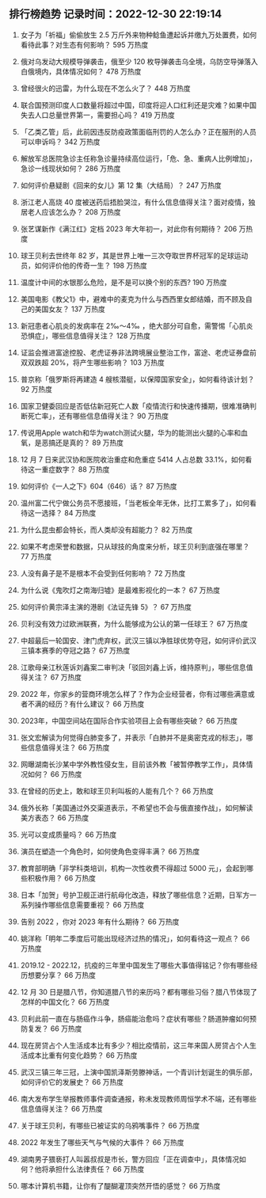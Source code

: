 
## 排行榜趋势 记录时间：2022-12-30 22:19:14
  
  1. 女子为「祈福」偷偷放生 2.5 万斤外来物种鲶鱼遭起诉并缴九万处置费，如何看待此事？对生态有何影响？ 595 万热度
    
  2. 俄对乌发动大规模导弹袭击，俄至少 120 枚导弹袭击乌全境，乌防空导弹落入白俄境内，具体情况如何？ 478 万热度
    
  3. 曾经很火的迅雷，为什么现在不怎么火了？ 448 万热度
    
  4. 联合国预测印度人口数量将超过中国，印度将迎人口红利还是灾难？如果中国失去人口总量世界第一，需要担心吗？ 419 万热度
    
  5. 「乙类乙管」后，此前因违反防疫政策面临刑罚的人怎么办？正在服刑的人员可以申诉吗？ 342 万热度
    
  6. 解放军总医院急诊主任称急诊量持续高位运行，「危、急、重病人比例增加」，急诊一线现状如何？ 286 万热度
    
  7. 如何评价悬疑剧《回来的女儿》第 12 集（大结局）？ 247 万热度
    
  8. 浙江老人高烧 40 度被送药后捂脸哭泣，有什么信息值得关注？面对疫情，独居老人应该怎么办？ 208 万热度
    
  9. 张艺谋新作《满江红》定档 2023 年大年初一，对此你有何期待？ 206 万热度
    
  10. 球王贝利去世终年 82 岁，其是世界上唯一三次夺取世界杯冠军的足球运动员，如何评价他的传奇一生？ 198 万热度
    
  11. 温度计中间的水银那么危险，是不是可以换个别的东西? 190 万热度
    
  12. 美国电影《教父1》中，避难中的麦克为什么与西西里女郎结婚，而不顾及自己的美国女友？ 137 万热度
    
  13. 新冠患者心肌炎的发病率在 2‰～4‰ ，绝大部分可自愈，需警惕「心肌炎恐惧症」，哪些信息值得关注？ 128 万热度
    
  14. 证监会推进富途控股、老虎证券非法跨境展业整治工作，富途、老虎证券盘前双双跌超 20%，将产生哪些影响？ 103 万热度
    
  15. 普京称「俄罗斯将再建造 4 艘核潜艇，以保障国家安全」，如何看待该计划？ 92 万热度
    
  16. 国家卫健委回应是否低估新冠死亡人数「疫情流行和快速传播期，很难准确判断死亡率」，还有哪些信息值得关注？ 90 万热度
    
  17. 传说用Apple watch和华为watch测试火腿，华为的能测出火腿的心率和血氧，是恶搞还是真的？ 89 万热度
    
  18. 12 月 7 日来武汉协和医院收治重症和危重症 5414 人占总数 33.1%，如何看待这一重症数字？ 88 万热度
    
  19. 如何评价《一人之下》604（646）话？ 87 万热度
    
  20. 温州富二代宁做公务员不愿接班，「当老板全年无休，比打工累多了」，如何看待这一选择？ 84 万热度
    
  21. 为什么昆虫都会特长，而人类却没有超能力？ 82 万热度
    
  22. 如果不考虑荣誉和数据，只从球技的角度来分析，球王贝利到底强在哪里？ 77 万热度
    
  23. 人没有鼻子是不是根本不会受到任何影响？ 72 万热度
    
  24. 为什么说《鬼吹灯之南海归墟》是最难影视化的一本？ 67 万热度
    
  25. 如何评价黄宗泽主演的港剧《法证先锋 5》？ 67 万热度
    
  26. 贝利没有效力过欧洲联赛，为什么能够成为公认的第一任球王？ 67 万热度
    
  27. 中超最后一轮国安、津门虎弃权，武汉三镇以净胜球优势夺冠，如何评价武汉三镇本赛季的夺冠之路？ 67 万热度
    
  28. 江歌母亲江秋莲诉刘鑫案二审判决「驳回刘鑫上诉，维持原判」，哪些信息值得关注？ 67 万热度
    
  29. 2022 年，你家乡的营商环境怎么样了？作为企业经营者，你有过哪些满意或者不满的经历？有什么建议？ 66 万热度
    
  30. 2023年，中国空间站在国际合作实验项目上会有哪些突破？ 66 万热度
    
  31. 张文宏解读为何觉得白肺变多了，并表示「白肺并不是奥密克戎的标志」，哪些信息值得关注？ 66 万热度
    
  32. 网曝湖南长沙某中学外教性侵女生，目前该外教「被暂停教学工作」，具体情况如何？ 66 万热度
    
  33. 在曾经的历史上，敢和球王贝利叫板的人能有几个？ 66 万热度
    
  34. 俄外长称「美国通过外交渠道表示，不希望也不会与俄直接作战」，如何解读美方表态？ 66 万热度
    
  35. 光可以变成质量吗？ 66 万热度
    
  36. 演员在塑造一个角色时，如何使角色变得丰满？ 66 万热度
    
  37. 教育部明确「非学科类培训，机构一次性收费不得超过 5000 元」，会起到哪些积极作用？ 66 万热度
    
  38. 日本「加贺」号护卫舰正进行航母化改造，释放了哪些信息？近期，日军方一系列操作哪些信息需要重视？ 66 万热度
    
  39. 告别 2022 ，你对 2023 年有什么期待？ 66 万热度
    
  40. 姚洋称「明年二季度后可能出现经济过热的情况」，如何看待这一观点？ 66 万热度
    
  41. 2019.12 - 2022.12，抗疫的三年里中国发生了哪些大事值得铭记？你有哪些经历想要分享？ 66 万热度
    
  42. 12 月 30 日是腊八节，你知道腊八节的来历吗？都有哪些习俗？腊八节体现了怎样的中国文化？ 66 万热度
    
  43. 贝利此前一直在与肠癌作斗争，肠癌能治愈吗？症状有哪些？肠道肿瘤如何预防复发？ 66 万热度
    
  44. 现在房贷占个人生活成本比有多少？相比疫情前，这三年来国人房贷占个人生活成本比重有何变化趋势？ 66 万热度
    
  45. 武汉三镇三年三冠，上演中国凯泽斯劳滕神话，一个青训计划诞生的俱乐部，如何评价它的发展史？ 66 万热度
    
  46. 南大发布学生举报教师事件调查通报，称未发现教师周恒学术不端，还有哪些信息值得关注？ 66 万热度
    
  47. 关于球王贝利，有哪些已被证实的乌鸦嘴事件？ 66 万热度
    
  48. 2022 年发生了哪些天气与气候的大事件？ 66 万热度
    
  49. 湖南男子猥亵打人叫嚣叔叔是市长，警方回应「正在调查中」，具体情况如何？他将承担什么法律责任？ 66 万热度
    
  50. 哪本计算机书籍，让你有了醍醐灌顶突然开悟的感觉？ 66 万热度
    